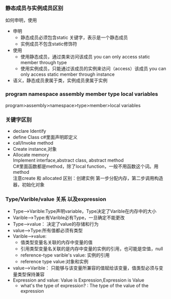 ### 静态成员与实例成员区别  
如何申明，使用  
* 申明  
  * 静态成员必须包含static 关键字，表示是一个静态成员  
  * 实例成员不包含static修饰符
* 使用
  * 使用静态成员，通过类来访问该成员   you can only access static member through type
  * 使用实例成员，只能通过该成员的实例来访问（access）该成员  you can only access static member through instance
* 语义，静态成员隶属于类，实例成员隶属于实例

### program namespace assembly  member  type  local variables  
program>assembly>namespace>type>member>local variables  
 
### 关键字区别  
* declare  Identify  
* define Class  c#里面声明即定义  
* call/Invoke   method  
* Create  instance,对象  
* Allocate  memory  
Implement interface,abstract class, abstract method  
C#里面函数都是method，除了local function，一般不用函数这个词。用method    
注意create 和 allocated 区别：创建实例 第一步分配内存，第二步调用构造器，初始化对象   

### Type/Varible/value 关系  以及expression  
* Type-->Varible:Type声明variable，Type决定了Varible在内存中的大小  
* Varible-->Type:有Varible必有Type，一旦确定不能更改  
* Type-->value： 决定了value的存储和行为  
* value-->Type:所有值都必须有类型  
* Varible-->value:
  * 值类型变量名关联的内存中变量的值  
  * 引用类型变量名关联的是内存中变量的实例的引用，也可能是空值，null
  * reference-type varible's value: 实例的引用  
  * reference type value:对象和实例  
* value-->Varible： 只能够与该变量所兼容的值赋给该变量，值类型必须与变量类型保持兼容  
* Expression and value: Value is Expression,Expression is Value 
  * what's the type of expression?  : The type of the value of the expression 
  
